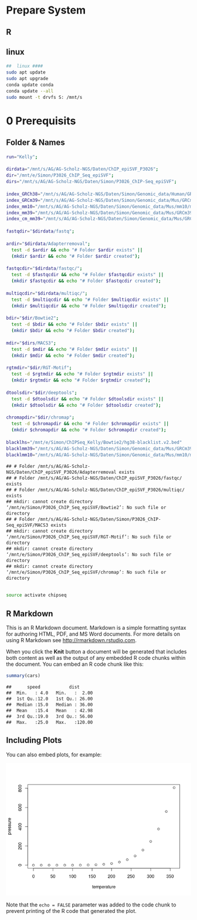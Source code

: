 # Prepare System

## R

## linux

``` bash
##  linux ####
sudo apt update
sudo apt upgrade
conda update conda
conda update --all
sudo mount -t drvfs S: /mnt/s
```

# 0 Prerequisits

## Folder & Names

``` bash
run="Kelly";

dirdata="/mnt/s/AG/AG-Scholz-NGS/Daten/ChIP_epiSVF_P3026";
dir="/mnt/e/Simon/P3026_ChIP_Seq_epiSVF"; 
dirs="/mnt/s/AG/AG-Scholz-NGS/Daten/Simon/P3026_ChIP-Seq_epiSVF"; 

index_GRCh38="/mnt/s/AG/AG-Scholz-NGS/Daten/Simon/Genomic_data/Human/GRCh38_noalt_decoy_as/GRCh38_noalt_decoy_as";
index_GRCm39="/mnt/s/AG/AG-Scholz-NGS/Daten/Simon/Genomic_data/Mus/GRCm39/GRCm39";
index_mm10="/mnt/s/AG/AG-Scholz-NGS/Daten/Simon/Genomic_data/Mus/mm10/mm10";
index_mm39="/mnt/s/AG/AG-Scholz-NGS/Daten/Simon/Genomic_data/Mus/GRCm39/USCS/mm39";
index_cm_mm39="/mnt/s/AG/AG-Scholz-NGS/Daten/Simon/Genomic_data/Mus/GRCm39/USCS/mm39.index";

fastqdir="$dirdata/fastq";

ardir="$dirdata/Adapterremoval";
  test -d $ardir && echo "# Folder $ardir exists" ||
  (mkdir $ardir && echo "# Folder $ardir created");
  
fastqcdir="$dirdata/fastqc/";
  test -d $fastqcdir && echo "# Folder $fastqcdir exists" ||
  (mkdir $fastqcdir && echo "# Folder $fastqcdir created");
  
multiqcdir="$dirdata/multiqc/";
  test -d $multiqcdir && echo "# Folder $multiqcdir exists" ||
  (mkdir $multiqcdir && echo "# Folder $multiqcdir created");
  
bdir="$dir/Bowtie2";
  test -d $bdir && echo "# Folder $bdir exists" ||
  (mkdir $bdir && echo "# Folder $bdir created");
  
mdir="$dirs/MACS3";
  test -d $mdir && echo "# Folder $mdir exists" ||
  (mkdir $mdir && echo "# Folder $mdir created");

rgtmdir="$dir/RGT-Motif";
  test -d $rgtmdir && echo "# Folder $rgtmdir exists" ||
  (mkdir $rgtmdir && echo "# Folder $rgtmdir created");

dtoolsdir="$dir/deeptools";
  test -d $dtoolsdir && echo "# Folder $dtoolsdir exists" ||
  (mkdir $dtoolsdir && echo "# Folder $dtoolsdir created");

chromapdir="$dir/chromap";
  test -d $chromapdir && echo "# Folder $chromapdir exists" ||
  (mkdir $chromapdir && echo "# Folder $chromapdir created");

blacklhs="/mnt/e/Simon/ChIPSeq_Kelly/Bowtie2/hg38-blacklist.v2.bed"
blacklmm39="/mnt/s/AG/AG-Scholz-NGS/Daten/Simon/Genomic_data/Mus/GRCm39/mm39.excluderanges.bed.gz"
blacklmm10="/mnt/s/AG/AG-Scholz-NGS/Daten/Simon/Genomic_data/Mus/mm10/mm10.blacklist.bed.gz"
```

    ## # Folder /mnt/s/AG/AG-Scholz-NGS/Daten/ChIP_epiSVF_P3026/Adapterremoval exists
    ## # Folder /mnt/s/AG/AG-Scholz-NGS/Daten/ChIP_epiSVF_P3026/fastqc/ exists
    ## # Folder /mnt/s/AG/AG-Scholz-NGS/Daten/ChIP_epiSVF_P3026/multiqc/ exists
    ## mkdir: cannot create directory ‘/mnt/e/Simon/P3026_ChIP_Seq_epiSVF/Bowtie2’: No such file or directory
    ## # Folder /mnt/s/AG/AG-Scholz-NGS/Daten/Simon/P3026_ChIP-Seq_epiSVF/MACS3 exists
    ## mkdir: cannot create directory ‘/mnt/e/Simon/P3026_ChIP_Seq_epiSVF/RGT-Motif’: No such file or directory
    ## mkdir: cannot create directory ‘/mnt/e/Simon/P3026_ChIP_Seq_epiSVF/deeptools’: No such file or directory
    ## mkdir: cannot create directory ‘/mnt/e/Simon/P3026_ChIP_Seq_epiSVF/chromap’: No such file or directory

``` bash

source activate chipseq
```

## R Markdown

This is an R Markdown document. Markdown is a simple formatting syntax
for authoring HTML, PDF, and MS Word documents. For more details on
using R Markdown see <http://rmarkdown.rstudio.com>.

When you click the **Knit** button a document will be generated that
includes both content as well as the output of any embedded R code
chunks within the document. You can embed an R code chunk like this:

``` r
summary(cars)
```

    ##      speed           dist       
    ##  Min.   : 4.0   Min.   :  2.00  
    ##  1st Qu.:12.0   1st Qu.: 26.00  
    ##  Median :15.0   Median : 36.00  
    ##  Mean   :15.4   Mean   : 42.98  
    ##  3rd Qu.:19.0   3rd Qu.: 56.00  
    ##  Max.   :25.0   Max.   :120.00

## Including Plots

You can also embed plots, for example:

![](Results_files/figure-gfm/pressure-1.png)<!-- -->

Note that the `echo = FALSE` parameter was added to the code chunk to
prevent printing of the R code that generated the plot.
